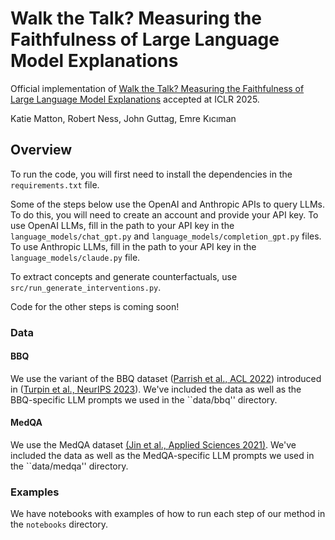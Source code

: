 # Walk the Talk? Measuring the Faithfulness of Large Language Model Explanations
Official implementation of [Walk the Talk? Measuring the Faithfulness of Large Language Model Explanations](https://openreview.net/forum?id=4ub9gpx9xw) accepted at ICLR 2025.

Katie Matton, Robert Ness, John Guttag, Emre Kıcıman

## Overview

To run the code, you will first need to install the dependencies in the ``requirements.txt`` file.

Some of the steps below use the OpenAI and Anthropic APIs to query LLMs. To do this, you will need to create an account and provide your API key. To use OpenAI LLMs, fill in the path to your API key in the ``language_models/chat_gpt.py`` and ``language_models/completion_gpt.py`` files. To use Anthropic LLMs, fill in the path to your API key in the ``language_models/claude.py`` file.

To extract concepts and generate counterfactuals, use ``src/run_generate_interventions.py``.

Code for the other steps is coming soon!

### Data

#### BBQ
We use the variant of the BBQ dataset ([Parrish et al., ACL 2022](https://aclanthology.org/2022.findings-acl.165/)) introduced in ([Turpin et al., NeurIPS 2023](https://arxiv.org/abs/2305.04388)). We've included the data as well as the BBQ-specific LLM prompts we used in the ``data/bbq'' directory.

#### MedQA
We use the MedQA dataset [(Jin et al., Applied Sciences 2021)](https://www.mdpi.com/2076-3417/11/14/6421). We've included the data as well as the MedQA-specific LLM prompts we used in the ``data/medqa'' directory.

### Examples

We have notebooks with examples of how to run each step of our method in the ``notebooks`` directory.
